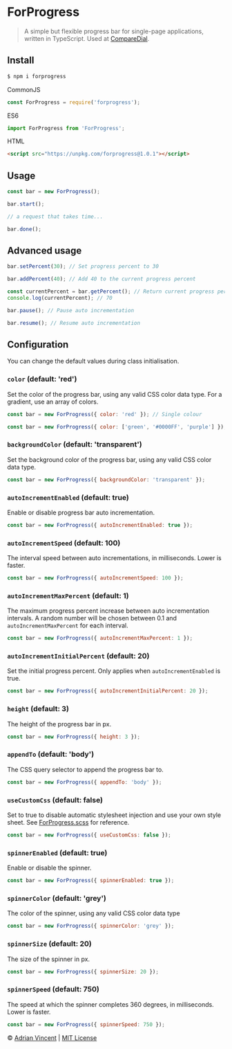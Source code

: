 # ForProgress

> A simple but flexible progress bar for single-page applications, written in TypeScript. Used at [CompareDial](https://www.comparedial.com/).

## Install

```bash
$ npm i forprogress
```
CommonJS
```javascript
const ForProgress = require('forprogress');
```

ES6
```javascript
import ForProgress from 'ForProgress';
```

HTML
```html
<script src="https://unpkg.com/forprogress@1.0.1"></script>
```

## Usage
```javascript
const bar = new ForProgress();

bar.start();

// a request that takes time...

bar.done();
```

## Advanced usage

```javascript
bar.setPercent(30); // Set progress percent to 30
```

```javascript
bar.addPercent(40); // Add 40 to the current progress percent
```

```javascript
const currentPercent = bar.getPercent(); // Return current progress percent
console.log(currentPercent); // 70
```

```javascript
bar.pause(); // Pause auto incrementation
```

```javascript
bar.resume(); // Resume auto incrementation
```

## Configuration
You can change the default values during class initialisation.


### `color` (default: 'red')

Set the color of the progress bar, using any valid CSS color data type. For a gradient, use an array of colors. 
```javascript
const bar = new ForProgress({ color: 'red' }); // Single colour

const bar = new ForProgress({ color: ['green', '#0000FF', 'purple'] }); // Gradient
```

### `backgroundColor` (default: 'transparent')

Set the background color of the progress bar, using any valid CSS color data type. 
```javascript
const bar = new ForProgress({ backgroundColor: 'transparent' });
```

### `autoIncrementEnabled` (default: true)

Enable or disable progress bar auto incrementation.
```javascript
const bar = new ForProgress({ autoIncrementEnabled: true });
```

### `autoIncrementSpeed` (default: 100)

The interval speed between auto incrementations, in milliseconds. Lower is faster.
```javascript
const bar = new ForProgress({ autoIncrementSpeed: 100 });
```

### `autoIncrementMaxPercent` (default: 1)

The maximum progress percent increase between auto incrementation intervals. A random number will be chosen between 0.1 and `autoIncrementMaxPercent` for each interval.
```javascript
const bar = new ForProgress({ autoIncrementMaxPercent: 1 });
```

### `autoIncrementInitialPercent` (default: 20)

Set the initial progress percent. Only applies when `autoIncrementEnabled` is true.
```javascript
const bar = new ForProgress({ autoIncrementInitialPercent: 20 });
```

### `height` (default: 3)

The height of the progress bar in px.
```javascript
const bar = new ForProgress({ height: 3 });
```

### `appendTo` (default: 'body')

The CSS query selector to append the progress bar to.
```javascript
const bar = new ForProgress({ appendTo: 'body' });
```

### `useCustomCss` (default: false)

Set to true to disable automatic stylesheet injection and use your own style sheet. See [ForProgress.scss](./src/ForProgress.scss) for reference.
```javascript
const bar = new ForProgress({ useCustomCss: false });
```

### `spinnerEnabled` (default: true)

Enable or disable the spinner.
```javascript
const bar = new ForProgress({ spinnerEnabled: true });
```

### `spinnerColor` (default: 'grey')

The color of the spinner, using any valid CSS color data type
```javascript
const bar = new ForProgress({ spinnerColor: 'grey' });
```

### `spinnerSize` (default: 20)

The size of the spinner in px.
```javascript
const bar = new ForProgress({ spinnerSize: 20 });
```

### `spinnerSpeed` (default: 750)

The speed at which the spinner completes 360 degrees, in milliseconds. Lower is faster.
```javascript
const bar = new ForProgress({ spinnerSpeed: 750 });
```

© [Adrian Vincent](https://twitter.com/adrianvincent) | [MIT License](LICENSE.md)
